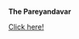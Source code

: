 <Strong>The Pareyandavar</Strong>

<a href ="https://kaviarasu1.github.io/SalemCovidDetails.html" targe=_self> Click here! </a>
